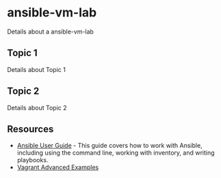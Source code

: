 # ansible-vm-lab

Details about a ansible-vm-lab

## Topic 1

Details about Topic 1

## Topic 2

Details about Topic 2

## Resources

- [Ansible User Guide](https://docs.ansible.com/ansible/2.8/user_guide/index.html) - This guide covers how to work with Ansible, including using the command line, working with inventory, and writing playbooks.
- [Vagrant Advanced Examples](https://ctrlnotes.com/vagrant-advanced-examples/#-insert-custom-ssh-public-key-to-the-vm)
